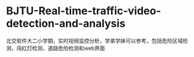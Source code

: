 # BJTU-Real-time-traffic-video-detection-and-analysis
北交软件大二小学期，实时视频监控分析，学弟学妹可以参考，包括危险区域检测，闯红灯检测，道路危险检测和web界面
